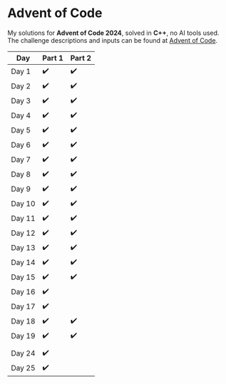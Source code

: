 # Advent of Code
My solutions for **Advent of Code 2024**, solved in **C++**, no AI tools used.
<br>The challenge descriptions and inputs can be found at [Advent of Code](https://adventofcode.com/).

| Day   | Part 1  |  Part 2 |
|-------|---|---|
| Day 1 | ✔️ | ✔️ |
| Day 2 | ✔️ | ✔️ |
| Day 3 | ✔️ | ✔️ |
| Day 4 | ✔️ | ✔️ |
| Day 5 | ✔️ | ✔️ |
| Day 6 | ✔️ | ✔️ |
| Day 7 | ✔️ | ✔️ |
| Day 8 | ✔️ | ✔️ |
| Day 9 | ✔️ | ✔️ |
| Day 10 | ✔️ | ✔️ |
| Day 11 | ✔️ | ✔️ |
| Day 12 | ✔️ | ✔️ |
| Day 13 | ✔️ | ✔️ |
| Day 14 | ✔️ | ✔️ |
| Day 15 | ✔️ | ✔️ |
| Day 16 | ✔️ |    |
| Day 17 | ✔️ |    |
| Day 18 | ✔️ | ✔️ |
| Day 19 | ✔️ | ✔️ |
|        |    |    |
| Day 24 | ✔️ |    |
| Day 25 | ✔️ |    |
